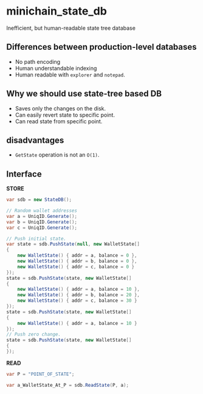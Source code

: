 minichain_state_db
====

Inefficient, but human-readable state tree database

Differences between production-level databases
----
* No path encoding
* Human understandable indexing
* Human readable with `explorer` and `notepad`.

Why we should use state-tree based DB
----
* Saves only the changes on the disk.
* Can easily revert state to specific point.
* Can read state from specific point.

disadvantages
----
* `GetState` operation is not an `O(1)`.

Interface
----
__STORE__
```cs
var sdb = new StateDB();

// Random wallet addresses
var a = UniqID.Generate();
var b = UniqID.Generate();
var c = UniqID.Generate();

// Push initial state.
var state = sdb.PushState(null, new WalletState[]
{
    new WalletState() { addr = a, balance = 0 },
    new WalletState() { addr = b, balance = 0 },
    new WalletState() { addr = c, balance = 0 }
});
state = sdb.PushState(state, new WalletState[]
{
    new WalletState() { addr = a, balance = 10 },
    new WalletState() { addr = b, balance = 20 },
    new WalletState() { addr = c, balance = 30 }
});
state = sdb.PushState(state, new WalletState[]
{
    new WalletState() { addr = a, balance = 10 }
});
// Push zero change.
state = sdb.PushState(state, new WalletState[]
{
});
```

__READ__
```cs
var P = "POINT_OF_STATE";

var a_WalletState_At_P = sdb.ReadState(P, a);
```
